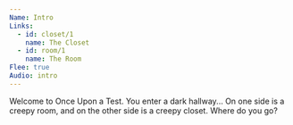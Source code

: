 ```yaml
---
Name: Intro
Links: 
  - id: closet/1
    name: The Closet
  - id: room/1
    name: The Room
Flee: true
Audio: intro
---
```

Welcome to Once Upon a Test.
You enter a dark hallway...
On one side is a creepy room, and on the other side is a creepy closet. 
Where do you go?